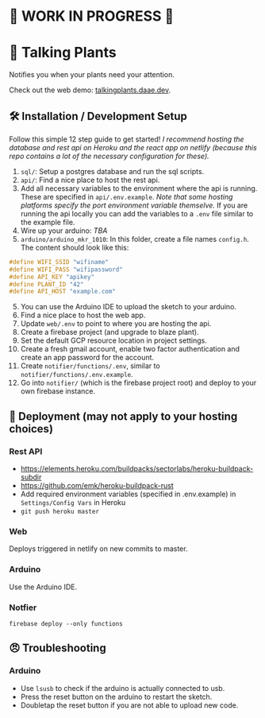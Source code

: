 # 🚧 WORK IN PROGRESS 🚧

# 🌱 Talking Plants
Notifies you when your plants need your attention. 

Check out the web demo: [talkingplants.daae.dev](https://talkingplants.daae.dev).

## 🛠️ Installation / Development Setup
Follow this simple 12 step guide to get started! *I recommend hosting the database and rest api on Heroku and the react app on netlify (because this repo contains a lot of the necessary configuration for these).*

1. `sql/`: Setup a postgres database and run the sql scripts.
2. `api/`: Find a nice place to host the rest api.
3. Add all necessary variables to the environment where the api is running. These are specified in `api/.env.example`. *Note that some hosting platforms specify the port environment variable themselve.* If you are running the api locally you can add the variables to a `.env` file similar to the example file.
4. Wire up your arduino: *TBA*
5. `arduino/arduino_mkr_1010`: In this folder, create a file names `config.h`. The content should look like this:
```c++
#define WIFI_SSID "wifiname"
#define WIFI_PASS "wifipassword"
#define API_KEY "apikey"
#define PLANT_ID "42"
#define API_HOST "example.com"
```
5. You can use the Arduino IDE to upload the sketch to your arduino.
6. Find a nice place to host the web app.
7. Update `web/.env` to point to where you are hosting the api.
8. Create a firebase project (and upgrade to blaze plant).
9. Set the default GCP resource location in project settings.
10. Create a fresh gmail account, enable two factor authentication and create an app password for the account.
11. Create `notifier/functions/.env`, similar to `notifier/functions/.env.example`.
12. Go into `notifier/` (which is the firebase project root) and deploy to your own firebase instance.

## 🚀 Deployment (may not apply to your hosting choices)
### Rest API
* https://elements.heroku.com/buildpacks/sectorlabs/heroku-buildpack-subdir
* https://github.com/emk/heroku-buildpack-rust
* Add required environment variables (specified in .env.example) in `Settings/Config Vars` in Heroku
* `git push heroku master`

### Web
Deploys triggered in netlify on new commits to master.

### Arduino
Use the Arduino IDE.

### Notfier
`firebase deploy --only functions`

## 😠 Troubleshooting
### Arduino
* Use `lsusb` to check if the arduino is actually connected to usb.
* Press the reset button on the arduino to restart the sketch.
* Doubletap the reset button if you are not able to upload new code.
